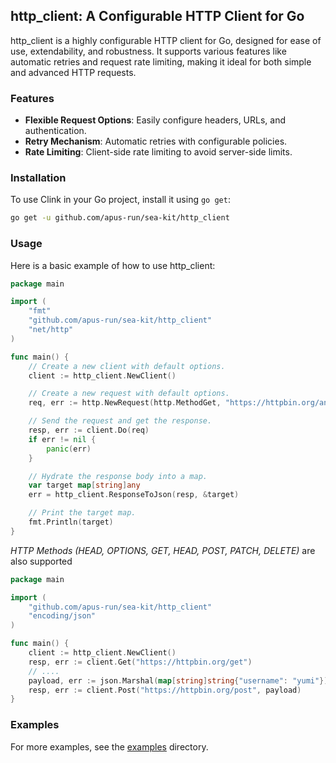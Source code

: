 
## http_client: A Configurable HTTP Client for Go

http_client is a highly configurable HTTP client for Go, designed for ease of use, extendability, and robustness. It supports various features like automatic retries and request rate limiting, making it ideal for both simple and advanced HTTP requests.

### Features
- **Flexible Request Options**: Easily configure headers, URLs, and authentication.
- **Retry Mechanism**: Automatic retries with configurable policies.
- **Rate Limiting**: Client-side rate limiting to avoid server-side limits.

### Installation
To use Clink in your Go project, install it using `go get`:

```bash
go get -u github.com/apus-run/sea-kit/http_client
```

### Usage
Here is a basic example of how to use http_client:

```go
package main

import (
	"fmt"
	"github.com/apus-run/sea-kit/http_client"
	"net/http"
)

func main() {
	// Create a new client with default options.
	client := http_client.NewClient()

	// Create a new request with default options.
	req, err := http.NewRequest(http.MethodGet, "https://httpbin.org/anything", nil)

	// Send the request and get the response.
	resp, err := client.Do(req)
	if err != nil {
		panic(err)
	}

	// Hydrate the response body into a map.
	var target map[string]any
	err = http_client.ResponseToJson(resp, &target)

	// Print the target map.
	fmt.Println(target)
}
```

*HTTP Methods (HEAD, OPTIONS, GET, HEAD, POST, PATCH, DELETE)* are also supported 
```go
package main

import (
	"github.com/apus-run/sea-kit/http_client"
	"encoding/json"
)

func main() {
    client := http_client.NewClient()
    resp, err := client.Get("https://httpbin.org/get")
    // ....
    payload, err := json.Marshal(map[string]string{"username": "yumi"})
    resp, err := client.Post("https://httpbin.org/post", payload)
}
```

### Examples
For more examples, see the [examples](https://github.com/apus-run/sea-kit/http_client/examples) directory.
